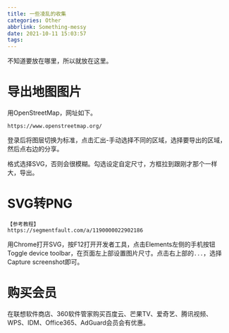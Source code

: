 ```yaml
---
title: 一些凌乱的收集
categories: Other
abbrlink: Something-messy
date: 2021-10-11 15:03:57
tags:
---
```


不知道要放在哪里，所以就放在这里。

<!-- more -->

# 导出地图图片

用OpenStreetMap，网址如下。

```
https://www.openstreetmap.org/
```

登录后将图层切换为标准，点击汇出-手动选择不同的区域，选择要导出的区域，然后点右边的分享。

格式选择SVG，否则会很模糊。勾选设定自定尺寸，方框拉到跟刚才那个一样大，导出。

# SVG转PNG

```
【参考教程】
https://segmentfault.com/a/1190000022902186
```

用Chrome打开SVG，按F12打开开发者工具，点击Elements左侧的手机按钮Toggle device toolbar，在页面左上部设置图片尺寸。点击右上部的`...`，选择Capture screenshot即可。

# 购买会员

在联想软件商店、360软件管家购买百度云、芒果TV、爱奇艺、腾讯视频、WPS、IDM、Office365、AdGuard会员会有优惠。
